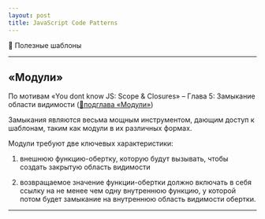 ```yaml
---
layout: post
title: JavaScript Code Patterns
---
```


:pencil: Полезные шаблоны

---

  <h2 class="post__small-heading">«Модули»</h2>

  По мотивам «You dont know JS: Scope & Closures» – Глава 5: Замыкание области видимости ([:link:подглава «Модули»](https://github.com/azat-io/you-dont-know-js-ru/blob/master/scope%20%26%20closures/ch5.md#Модули))

  Замыкания являются весьма мощным инструментом, дающим доступ к шаблонам, таким как модули в их различных формах.

  Модули требуют две ключевых характеристики:
  
  1) внешнюю функцию-обертку, которую будут вызывать, чтобы создать закрытую область видимости

  2) возвращаемое значение функции-обертки должно включать в себя ссылку на не менее чем одну внутреннюю функцию, у которой потом будет замыкание на внутреннюю область видимости обертки.

  <script async src="//jsfiddle.net/ekaterinasava/k46rantv/embed/js/"></script>

---

